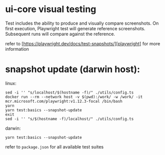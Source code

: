 # ui-core visual testing 
Test includes the ability to produce and visually compare screenshots.
On first execution, Playwright test will generate reference screenshots. Subsequent runs will compare against the reference.

refer to [https://playwright.dev/docs/test-snapshots/][playwright] for more information

[playwright]: https://playwright.dev/docs/test-snapshots/

# snapshot update (darwin host):

linux: 
```shell
sed -i '' "s/localhost/$(hostname -f)/" ./utils/config.ts
docker run --rm --network host -v $(pwd):/work/ -w /work/ -it mcr.microsoft.com/playwright:v1.12.3-focal /bin/bash
yarn
yarn test:basics --snapshot-update
exit
sed -i '' "s/$(hostname -f)/localhost/" ./utils/config.ts
```

darwin:
```shell
yarn test:basics --snapshot-update
```
refer to `package.json` for all available test suites

